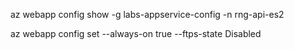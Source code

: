

az webapp config show -g labs-appservice-config -n rng-api-es2

az webapp config set --always-on true --ftps-state Disabled